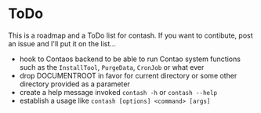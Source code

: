 # ToDo

This is a roadmap and a ToDo list for contash. If you want to contibute, post an issue and I'll put it on the list…

- hook to Contaos backend to be able to run Contao system functions such as the `InstallTool`, `PurgeData`, `CronJob` or what ever
- drop DOCUMENTROOT in favor for current directory or some other directory provided as a parameter
- create a help message invoked `contash -h` or `contash --help`
- establish a usage like `contash [options] <command> [args]`


